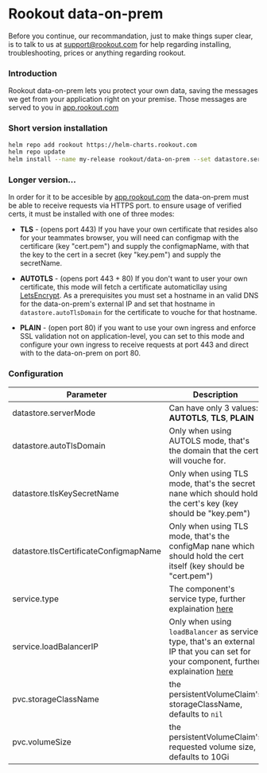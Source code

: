 # Rookout data-on-prem

Before you continue, our recommandation, just to make things super clear, is to talk to us at support@rookout.com for help regarding installing, troubleshooting, prices or anything regarding rookout.

### Introduction

Rookout data-on-prem lets you protect your own data, saving the messages we get from your application right on your premise.
Those messages are served to you in [app.rookout.com](https://app.rookout.com/)


### Short version installation

```bash
helm repo add rookout https://helm-charts.rookout.com
helm repo update
helm install --name my-release rookout/data-on-prem --set datastore.serverMode=<YOUR_TLS_MODE>
```

### Longer version...

In order for it to be accesible by [app.rookout.com](https://app.rookout.com/) the data-on-prem must be able to receive requests via HTTPS port. to ensure usage of verified certs, it must be installed with one of three modes:

* **TLS** - (opens port 443) If you have your own certificate that resides also for your teammates browser, you will need can configmap with the certificare (key "cert.pem") and supply the configmapName, with that the key to the cert in a secret (key "key.pem") and supply the secretName.

* **AUTOTLS** - (opens port 443 + 80) If you don't want to user your own certificate, this mode will fetch a certificate automaticllay using [LetsEncrypt](https://letsencrypt.org/). As a prerequisites you must set a hostname in an valid DNS for the data-on-prem's external IP and set that hostname in `datastore.autoTlsDomain` for the certificate to vouche for that hostname.

* **PLAIN** - (open port 80) if you want to use your own ingress and enforce SSL validation not on application-level, you can set to this mode and configure your own ingress to receive requests at port 443 and direct with to the data-on-prem on port 80.

### Configuration
| Parameter | Description |
| ------ | ------ |
| datastore.serverMode | Can have only 3 values: **AUTOTLS**, **TLS**, **PLAIN**|
| datastore.autoTlsDomain | Only when using AUTOLS mode, that's the domain that the cert will vouche for. |
| datastore.tlsKeySecretName| Only when using TLS mode, that's the secret nane which should hold the cert's key (key should be "key.pem") |
| datastore.tlsCertificateConfigmapName| Only when using TLS mode, that's the configMap nane which should hold the cert itself (key should be "cert.pem") |
| service.type | The component's service type, further explaination [here](https://kubernetes.io/docs/concepts/services-networking/service/#publishing-services-service-types)|
| service.loadBalancerIP | Only when using `loadBalancer` as service type, that's an external IP that you can set for your component, further explaination [here](https://kubernetes.io/docs/concepts/services-networking/service/#publishing-services-service-types)|
| pvc.storageClassName | the persistentVolumeClaim's storageClassName, defaults to `nil` |
| pvc.volumeSize | the persistentVolumeClaim's requested volume size, defaults to 10Gi |) |